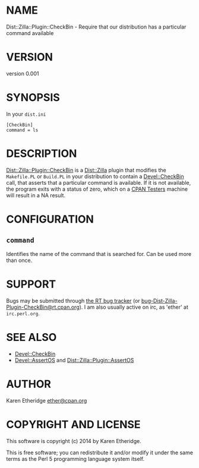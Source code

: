 # NAME

Dist::Zilla::Plugin::CheckBin - Require that our distribution has a particular command available

# VERSION

version 0.001

# SYNOPSIS

In your `dist.ini`

    [CheckBin]
    command = ls

# DESCRIPTION

[Dist::Zilla::Plugin::CheckBin](https://metacpan.org/pod/Dist::Zilla::Plugin::CheckBin) is a [Dist::Zilla](https://metacpan.org/pod/Dist::Zilla) plugin that modifies the
`Makefile.PL` or `Build.PL` in your distribution to contain a
[Devel::CheckBin](https://metacpan.org/pod/Devel::CheckBin) call, that asserts that a particular command is available.
If it is not available, the program exits with a status of zero, which on a
[CPAN Testers](https://metacpan.org/pod/cpantesters.org) machine will result in a NA result.

# CONFIGURATION

## `command`

Identifies the name of the command that is searched for. Can be used more than once.

# SUPPORT

Bugs may be submitted through [the RT bug tracker](https://rt.cpan.org/Public/Dist/Display.html?Name=Dist-Zilla-Plugin-CheckBin)
(or [bug-Dist-Zilla-Plugin-CheckBin@rt.cpan.org](mailto:bug-Dist-Zilla-Plugin-CheckBin@rt.cpan.org)).
I am also usually active on irc, as 'ether' at `irc.perl.org`.

# SEE ALSO

- [Devel::CheckBin](https://metacpan.org/pod/Devel::CheckBin)
- [Devel::AssertOS](https://metacpan.org/pod/Devel::AssertOS) and [Dist::Zilla::Plugin::AssertOS](https://metacpan.org/pod/Dist::Zilla::Plugin::AssertOS)

# AUTHOR

Karen Etheridge <ether@cpan.org>

# COPYRIGHT AND LICENSE

This software is copyright (c) 2014 by Karen Etheridge.

This is free software; you can redistribute it and/or modify it under
the same terms as the Perl 5 programming language system itself.
